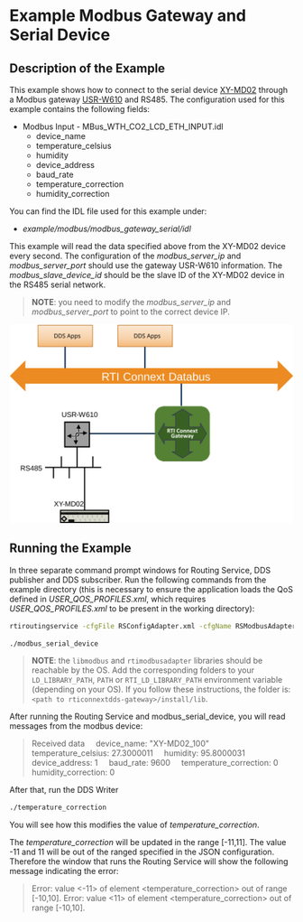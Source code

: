 # Example Modbus Gateway and Serial Device

## Description of the Example

This example shows how to connect to the serial device [XY-MD02](http://www.sah.rs/media/sah/techdocs/xy-md02-manual.pdf)
through a Modbus gateway [USR-W610](https://www.pusr.com/products/rs232/rs485-to-wifi-converters-usr-w610.html)
and RS485.
The configuration used for this example contains the following fields:

* Modbus Input - MBus_WTH_CO2_LCD_ETH_INPUT.idl
  * device_name
  * temperature_celsius
  * humidity
  * device_address
  * baud_rate
  * temperature_correction
  * humidity_correction

You can find the IDL file used for this example under:

* *example/modbus/modbus_gateway_serial/idl*

This example will read the data specified above from the XY-MD02 device every
second. The configuration of the *modbus_server_ip* and *modbus_server_port*
should use the gateway USR-W610 information. The *modbus_slave_device_id* should
be the slave ID of the XY-MD02 device in the RS485 serial network.

> **NOTE**: you need to modify the *modbus_server_ip* and *modbus_server_port*
> to point to the correct device IP.

![Scenario Architecture](doc/static/example_architecture.svg "Demo Scenario Architecture")

## Running the Example

In three separate command prompt windows for Routing Service, DDS publisher
and DDS subscriber. Run the following commands from the example directory (this
is necessary to ensure the application loads the QoS defined in
*USER_QOS_PROFILES.xml*, which requires *USER_QOS_PROFILES.xml* to be present in
the working directory):

```sh
rtiroutingservice -cfgFile RSConfigAdapter.xml -cfgName RSModbusAdapterSerialExample
```

```sh
./modbus_serial_device
```

> **NOTE**: the `libmodbus` and `rtimodbusadapter` libraries should be reachable
> by the OS. Add the corresponding folders to your `LD_LIBRARY_PATH`, `PATH` or
> `RTI_LD_LIBRARY_PATH` environment variable (depending on your OS). If you
> follow these instructions, the folder is:
> `<path to rticonnextdds-gateway>/install/lib`.

After running the Routing Service and modbus_serial_device, you will read
messages from the modbus device:

> Received data
> &nbsp; &nbsp; device_name: "XY-MD02_100"
> &nbsp; &nbsp; temperature_celsius: 27.3000011
> &nbsp; &nbsp; humidity: 95.8000031
> &nbsp; &nbsp; device_address: 1
> &nbsp; &nbsp; baud_rate: 9600
> &nbsp; &nbsp; temperature_correction: 0
> &nbsp; &nbsp; humidity_correction: 0

After that, run the DDS Writer

```sh
./temperature_correction
```

You will see how this modifies the value of *temperature_correction*.

The *temperature_correction* will be updated in the range [-11,11].
The value -11 and 11 will be out of the ranged specified in the JSON
configuration. Therefore the window that runs the Routing Service will show the
following message indicating the error:

> Error: value <-11> of element <temperature_correction> out of range [-10,10].
> Error: value <11> of element <temperature_correction> out of range [-10,10].
